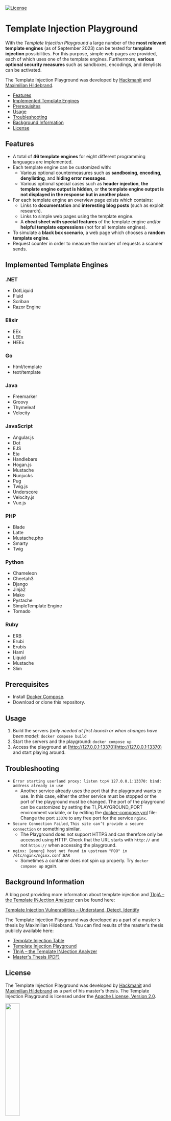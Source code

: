 [![License](https://img.shields.io/badge/License-Apache%202.0-blue.svg)](https://www.apache.org/licenses/LICENSE-2.0)

# Template Injection Playground

With the *Template Injection Playground* a large number of the **most relevant template engines** (as of September 2023) can be tested for **template injection** possibilities. For this purpose, simple web pages are provided, each of which uses one of the template engines. Furthermore, **various optional security measures** such as sandboxes, encodings, and denylists can be activated.

The Template Injection Playground was developed by [Hackmanit](https://hackmanit.de) and [Maximilian Hildebrand](https://www.github.com/m10x).

- [Features](#features)
- [Implemented Template Engines](#implemented-template-engines)
- [Prerequisites](#prerequisites)
- [Usage](#usage)
- [Troubleshooting](#troubleshooting)
- [Background Information](#background-information)
- [License](#license)

## Features
- A total of **46 template engines** for eight different programming languages are implemented.
- Each template engine can be customized with:
    - Various optional countermeasures such as **sandboxing**, **encoding**, **denylisting**, and **hiding error messages**.
    - Various optional special cases such as **header injection**, **the template engine output is hidden**, or **the template engine output is not displayed in the response but in another place**.
- For each template engine an overview page exists which contains:
    - Links to **documentation** and **interesting blog posts** (such as exploit research).
    - Links to simple web pages using the template engine.
    - A **cheat sheet with special features** of the template engine and/or **helpful template expressions** (not for all template engines).
- To simulate a **black box scenario**, a web page which chooses a **random template engine**.
- Request counter in order to measure the number of requests a scanner sends.

## Implemented Template Engines
### .NET
- DotLiquid
- Fluid
- Scriban
- Razor Engine
### Elixir
- EEx
- LEEx
- HEEx
### Go
- html/template
- text/template
### Java
- Freemarker
- Groovy
- Thymeleaf
- Velocity
### JavaScript
- Angular.js
- Dot
- EJS
- Eta
- Handlebars
- Hogan.js
- Mustache
- Nunjucks
- Pug
- Twig.js
- Underscore
- Velocity.js
- Vue.js
### PHP
- Blade
- Latte
- Mustache.php
- Smarty
- Twig
### Python
- Chameleon
- Cheetah3
- Django
- Jinja2
- Mako
- Pystache
- SimpleTemplate Engine
- Tornado
### Ruby
- ERB
- Erubi
- Erubis
- Haml
- Liquid
- Mustache
- Slim

## Prerequisites
- Install [Docker Compose](https://docs.docker.com/compose/install/).
- Download or clone this repository.

## Usage
1. Build the servers *(only needed at first launch or when changes have been made)*: `docker compose build`
2. Start the servers and the playground: `docker compose up`
3. Access the playground at [http://127.0.0.1:13370](http://127.0.0.1:13370) and start playing around.

## Troubleshooting
- `Error starting userland proxy: listen tcp4 127.0.0.1:13370: bind: address already in use`
    - Another service already uses the port that the playground wants to use. In this case, either the other service must be stopped or the port of the playground must be changed. The port of the playground can be customized by setting the TI_PLAYGROUND_PORT environment variable, or by editing the [docker-compose.yml](docker-compose.yml) file: Change the port `13370` to any free port for the service `nginx`.
- `Secure Connection Failed`, `This site can’t provide a secure connection` or something similar.
    - The Playground does not support HTTPS and can therefore only be accessed using HTTP. Check that the URL starts with `http://` and not `https://` when accessing the playground.
- `nginx: [emerg] host not found in upstream "FOO" in /etc/nginx/nginx.conf:BAR`
    - Sometimes a container does not spin up properly. Try `docker compose up` again.

## Background Information
A blog post providing more information about template injection and [TInjA – the Template INJection Analyzer](https://github.com/Hackmanit/TInjA) can be found here:

[Template Injection Vulnerabilities – Understand, Detect, Identify](https://hackmanit.de/en/blog-en/178-template-injection-vulnerabilities-understand-detect-identify)

The Template Injection Playground was developed as a part of a master's thesis by Maximilian Hildebrand.
You can find results of the master's thesis publicly available here:
- [Template Injection Table](https://github.com/Hackmanit/template-injection-table)
- [Template Injection Playground](https://github.com/Hackmanit/template-injection-playground)
- [TInjA – the Template INJection Analyzer](https://github.com/Hackmanit/TInjA)
- [Master's Thesis (PDF)](https://www.hackmanit.de/images/download/thesis/Improving-the-Detection-and-Identification-of-Template-Engines-for-Large-Scale-Template-Injection-Scanning-Maximilian-Hildebrand-Master-Thesis-Hackmanit.pdf)

## License
The Template Injection Playground was developed by [Hackmanit](https://hackmanit.de) and [Maximilian Hildebrand](https://www.github.com/m10x) as a part of his master's thesis. The Template Injection Playground is licensed under the [Apache License, Version 2.0](license.txt).

<a href="https://hackmanit.de"><img src="https://www.hackmanit.de/templates/hackmanit-v2/img/wbm_hackmanit.png" width="30%"></a>
